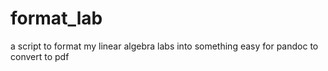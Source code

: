 # format_lab
a script to format my linear algebra labs into something easy for pandoc to convert to pdf
